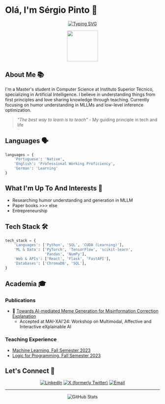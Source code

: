 # Olá, I'm Sérgio Pinto 👋

<div align="center">
  
[![Typing SVG](https://readme-typing-svg.herokuapp.com?font=Fira+Code&pause=1000&random=false&width=435&lines=MSc+Student+in+Computer+Science;AI+Enthusiast;Teaching+%26+Learning+Explorer;Bridging+Theory+and+Performance)](https://git.io/typing-svg)

<img src="https://raw.githubusercontent.com/PokeAPI/sprites/master/sprites/pokemon/versions/generation-v/black-white/animated/890.gif" width="100">

</div>

## About Me 📚

I'm a Master's student in Computer Science at Instituto Superior Técnico, specializing in Artificial Intelligence. I believe in understanding things from first principles and love sharing knowledge through teaching. Currently focusing on humor understanding in MLLMs and low-level inference optimization.

> *"The best way to learn is to teach"* - My guiding principle in tech and life

## Languages 🗣️

```python
languages = {
    'Portuguese': 'Native',
    'English': 'Professional Working Proficiency',
    'German': 'Learning'
}
```

## What I'm Up To And Interests 🔭

- Researching humor understanding and generation in MLLM
- Paper books >>> else
- Entrepreneurship

## Tech Stack 🛠️

```python
tech_stack = {
    'Languages': ['Python', 'SQL', 'CUDA (Learning)'],
    'ML & Data': ['PyTorch', 'TensorFlow', 'scikit-learn', 
                  'Pandas', 'NumPy'],
    'Web & APIs': ['React', 'Flask', 'FastAPI'],
    'Databases': ['ChromaDB', 'SQL'],
}
```

## Academia 🎓

### Publications
- 📝 [Towards AI-mediated Meme Generation for Misinformation Correction Explanation](https://ceur-ws.org/Vol-3803/paper5.pdf)
  - Accepted at MAI-XAI'24: Workshop on Multimodal, Affective and Interactive eXplainable AI

### Teaching Experience
  - [Machine Learning, Fall Semester 2023](https://fenix.tecnico.ulisboa.pt/disciplinas/Apre2/2023-2024/1-semestre)
  - [Logic for Programming, Fall Semester 2023](https://fenix.tecnico.ulisboa.pt/disciplinas/LP2/2023-2024/1-semestre)

## Let's Connect 🤝

<div align="center">

[![LinkedIn](https://img.shields.io/badge/LinkedIn-0077B5?style=for-the-badge&logo=linkedin&logoColor=white)](https://www.linkedin.com/in/s%C3%A9rgio-pinto-5696a11a3/)
[![X (formerly Twitter)](https://img.shields.io/badge/X-000000?style=for-the-badge&logo=x&logoColor=white)](https://x.com/sergiomgpintoo)
[![Email](https://img.shields.io/badge/Email-D14836?style=for-the-badge&logo=gmail&logoColor=white)](mailto:sergiomgpintoo@gmail.com)

</div>

---
<div align="center">
  <img src="https://github-readme-stats.vercel.app/api?username=sergiomgpinto&show_icons=true&theme=radical" alt="GitHub Stats">
</div>

